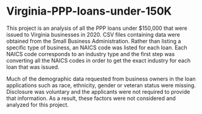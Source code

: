 # Virginia-PPP-loans-under-150K

This project is an analysis of all the PPP loans under $150,000 that were issued to Virginia businesses in 2020. CSV files containing data were obtained from the Small Business Administration. Rather than listing a specific type of business, an NAICS code was listed for each loan. Each NAICS code corresponds to an industry type and the first step was converting all the NAICS codes in order to get the exact industry for each loan that was issued.

Much of the demographic data requested from business owners in the loan applications such as race, ethnicity, gender or veteran status were missing. Disclosure was voluntary and the applicants were not required to provide that information. As a result, these factors were not considered and analyzed for this project.

